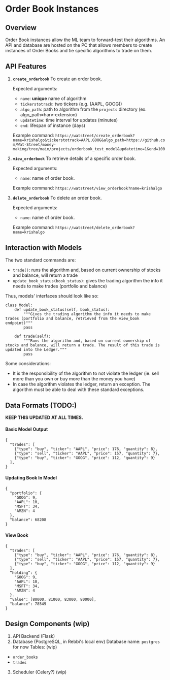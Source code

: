 # Order Book Instances

## Overview
Order Book instances allow the ML team to forward-test their algorithms. An API and database are hosted on the PC that allows members to create instances of Order Books and tie specific algorithms to trade on them.

## API Features
1. **`create_orderbook`**
    To create an order book.

    Expected arguments:
    - `name`: **unique** name of algorithm
    - `tickerstotrack`: two tickers (e.g. (AAPL, GOOG))
    - `algo_path`: path to algorithm from the `projects` directory (ex. algo_path=harv-extension)
    - `updatetime`: time interval for updates (minutes)
    - `end`: lifespan of instance (days)

    Example command: `https://watstreet/create_orderbook?name=krishalgo&tickerstotrack=AAPL,GOOG&algo_path=https://github.com/Wat-Street/money-making/tree/main/projects/orderbook_test_model&updatetime=1&end=100`

2. **`view_orderbook`**
    To retrieve details of a specific order book.

    Expected arguments:
    - `name`: name of order book.

    Example command: `https://watstreet/view_orderbook?name=krishalgo`

3. **`delete_orderbook`**
    To delete an order book.

    Expected arguments:
    - `name`: name of order book.
  
    Example command: `https://watstreet/delete_orderbook?name=krishalgo`

## Interaction with Models
The two standard commands are:
- `trade()`: runs the algorithm and, based on current ownership of stocks and balance, will return a trade
- `update_book_status(book_status)`: gives the trading algorithm the info it needs to make trades (portfolio and balance)

Thus, models' interfaces should look like so:
```
class Model:
    def update_book_status(self, book_status):
        """Gives the trading algorithm the info it needs to make trades (portfolio and balance, retrieved from the view_book endpoint)"""
        pass

    def trade(self):
        """Runs the algorithm and, based on current ownership of stocks and balance, will return a trade. The result of this trade is updated into the Ledger."""
        pass
```

Some considerations:
- It is the responsibility of the algorithm to not violate the ledger (ie. sell more than you own or buy more than the money you have)
- In case the algorithm violates the ledger, return an exception. The algorithm must be able to deal with these standard exceptions. 


## Data Formats (TODO:)
**KEEP THIS UPDATED AT ALL TIMES.** 
#### Basic Model Output
```
{
  "trades": [
    {"type": "buy", "ticker": "AAPL", "price": 176, "quantity": 8},
    {"type": "sell", "ticker": "AAPL", "price": 157, "quantity": 7},
    {"type": "buy", "ticker": "GOOG", "price": 112, "quantity": 9}
  ],
}
```
#### Updating Book In Model
```
{
  "portfolio": {
    "GOOG": 9,
    "AAPL": 10,
    "MSFT": 34,
    "AMZN": 4
  },
  "balance": 68208
}

```

#### View Book
```
{
  "trades": [
    {"type": "buy", "ticker": "AAPL", "price": 176, "quantity": 8},
    {"type": "sell", "ticker": "AAPL", "price": 157, "quantity": 7},
    {"type": "buy", "ticker": "GOOG", "price": 112, "quantity": 9}
  ],
  “holding”: {
    "GOOG": 9,
    "AAPL": 10,
    "MSFT": 34,
    "AMZN": 4
  }.
  "value": [80000, 81000, 83000, 80000],
  "balance": 78549
}
```

## Design Components (wip)
1. API Backend (Flask)
2. Database (PostgreSQL, in Rebbi's local env)
Database name: `postgres` for now
Tables: (wip)
- `order_books`
- `trades`
3. Scheduler (Celery?) (wip)






